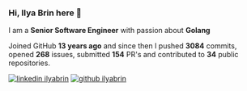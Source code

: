 
### Hi, Ilya Brin here 👋

I am a **Senior Software Engineer** with passion about **Golang**  

Joined GitHub **13 years ago** and since then I pushed **3084** commits, opened **268** issues, submitted **154** PR's and contributed to **34** public repositories.

[1.1]: https://user-images.githubusercontent.com/464157/88304618-307f2b00-cd11-11ea-8f5a-0a154f7b523d.png (Feel free to add me to your network)
[2.1]: https://user-images.githubusercontent.com/464157/88305468-39bcc780-cd12-11ea-826e-f67163b6cf1f.png (You are here 😸)

[1]: https://www.linkedin.com/in/ilyabrin
[2]: https://www.github.com/ilyabrin

[![linkedin ilyabrin][1.1]][1]
[![github ilyabrin][2.1]][2]
